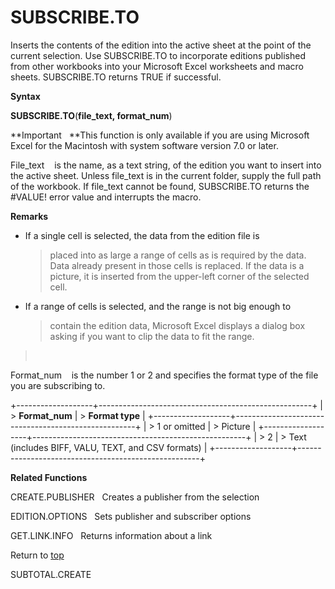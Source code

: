 SUBSCRIBE.TO
============

Inserts the contents of the edition into the active sheet at the point
of the current selection. Use SUBSCRIBE.TO to incorporate editions
published from other workbooks into your Microsoft Excel worksheets and
macro sheets. SUBSCRIBE.TO returns TRUE if successful.

**Syntax**

**SUBSCRIBE.TO**(**file\_text, format\_num**)

**Important   **This function is only available if you are using
Microsoft Excel for the Macintosh with system software version 7.0 or
later.

File\_text    is the name, as a text string, of the edition you want to
insert into the active sheet. Unless file\_text is in the current
folder, supply the full path of the workbook. If file\_text cannot be
found, SUBSCRIBE.TO returns the \#VALUE! error value and interrupts the
macro.

**Remarks**

-   If a single cell is selected, the data from the edition file is
    > placed into as large a range of cells as is required by the data.
    > Data already present in those cells is replaced. If the data is a
    > picture, it is inserted from the upper-left corner of the selected
    > cell.

-   If a range of cells is selected, and the range is not big enough to
    > contain the edition data, Microsoft Excel displays a dialog box
    > asking if you want to clip the data to fit the range.

>  

Format\_num    is the number 1 or 2 and specifies the format type of the
file you are subscribing to.

+-------------------+-----------------------------------------------------+
| > **Format\_num** | > **Format type**                                   |
+-------------------+-----------------------------------------------------+
| > 1 or omitted    | > Picture                                           |
+-------------------+-----------------------------------------------------+
| > 2               | > Text (includes BIFF, VALU, TEXT, and CSV formats) |
+-------------------+-----------------------------------------------------+

**Related Functions**

CREATE.PUBLISHER   Creates a publisher from the selection

EDITION.OPTIONS   Sets publisher and subscriber options

GET.LINK.INFO   Returns information about a link

Return to [top](#Q)

SUBTOTAL.CREATE
